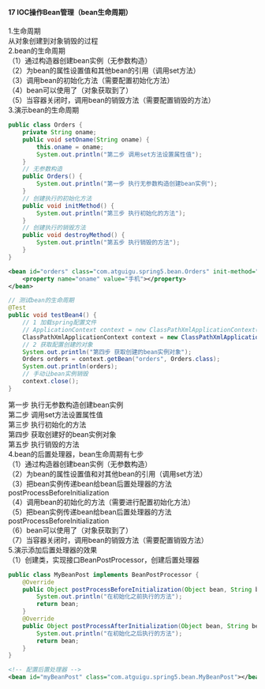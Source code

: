 #### 17 IOC操作Bean管理（bean生命周期）
1.生命周期  
从对象创建到对象销毁的过程  
2.bean的生命周期  
（1）通过构造器创建bean实例（无参数构造）  
（2）为bean的属性设置值和其他bean的引用（调用set方法）  
（3）调用bean的初始化方法（需要配置初始化方法）  
（4）bean可以使用了（对象获取到了）  
（5）当容器关闭时，调用bean的销毁方法（需要配置销毁的方法）  
3.演示bean的生命周期  
```java
public class Orders {
    private String oname;
    public void setOname(String oname) {
        this.oname = oname;
        System.out.println("第二步 调用set方法设置属性值");
    }
    // 无参数构造
    public Orders() {
        System.out.println("第一步 执行无参数构造创建bean实例");
    }
    // 创建执行的初始化方法
    public void initMethod() {
        System.out.println("第三步 执行初始化的方法");
    }
    // 创建执行的销毁方法
    public void destroyMethod() {
        System.out.println("第五步 执行销毁的方法");
    }
}
```
```xml
<bean id="orders" class="com.atguigu.spring5.bean.Orders" init-method="initMethod" destroy-method="destroyMethod">
    <property name="oname" value="手机"></property>
</bean>
```
```java
// 测试bean的生命周期
@Test
public void testBean4() {
    // 1 加载spring配置文件
    // ApplicationContext context = new ClassPathXmlApplicationContext("bean4.xml"); // 这里会创建对象
    ClassPathXmlApplicationContext context = new ClassPathXmlApplicationContext("bean4.xml"); // 这里会创建对象
    // 2 获取配置创建的对象
    System.out.println("第四步 获取创建的bean实例对象");
    Orders orders = context.getBean("orders", Orders.class);
    System.out.println(orders);
    // 手动让bean实例销毁
    context.close();
}
```
第一步 执行无参数构造创建bean实例  
第二步 调用set方法设置属性值  
第三步 执行初始化的方法  
第四步 获取创建好的bean实例对象  
第五步 执行销毁的方法  
4.bean的后置处理器，bean生命周期有七步  
（1）通过构造器创建bean实例（无参数构造）  
（2）为bean的属性设置值和对其他bean的引用（调用set方法）  
（3）把bean实例传递bean给bean后置处理器的方法postProcessBeforeInitialization  
（4）调用bean的初始化的方法（需要进行配置初始化方法）  
（5）把bean实例传递bean给bean后置处理器的方法postProcessBeforeInitialization  
（6）bean可以使用了（对象获取到了）  
（7）当容器关闭时，调用bean的销毁方法（需要配置销毁方法）  
5.演示添加后置处理器的效果  
（1）创建类，实现接口BeanPostProcessor，创建后置处理器  
```java
public class MyBeanPost implements BeanPostProcessor {
    @Override
    public Object postProcessBeforeInitialization(Object bean, String beanName) throws BeansException {
        System.out.println("在初始化之前执行的方法");
        return bean;
    }
    @Override
    public Object postProcessAfterInitialization(Object bean, String beanName) throws BeansException {
        System.out.println("在初始化之后执行的方法");
        return bean;
    }
}
```
```xml
<!-- 配置后置处理器 -->
<bean id="myBeanPost" class="com.atguigu.spring5.bean.MyBeanPost"></bean>
```
